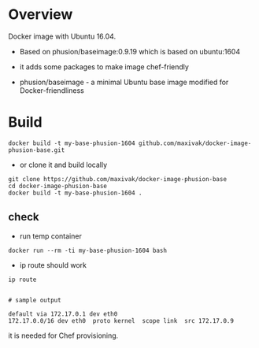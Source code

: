 # Overview

Docker image with Ubuntu 16.04.


* Based on phusion/baseimage:0.9.19 which is based on ubuntu:1604
* it adds some packages to make image chef-friendly

* phusion/baseimage - a minimal Ubuntu base image modified for Docker-friendliness



# Build


```
docker build -t my-base-phusion-1604 github.com/maxivak/docker-image-phusion-base.git

```

* or clone it and build locally

```
git clone https://github.com/maxivak/docker-image-phusion-base
cd docker-image-phusion-base
docker build -t my-base-phusion-1604 .

```


## check

* run temp container

```
docker run --rm -ti my-base-phusion-1604 bash
```

* ip route should work
```
ip route


# sample output

default via 172.17.0.1 dev eth0 
172.17.0.0/16 dev eth0  proto kernel  scope link  src 172.17.0.9 

```

it is needed for Chef provisioning.
